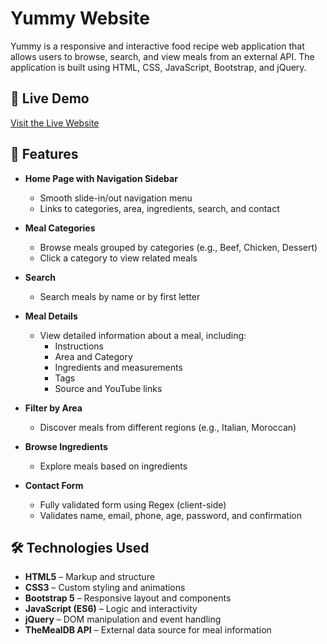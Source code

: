 # Yummy Website

Yummy is a responsive and interactive food recipe web application that allows users to browse, search, and view meals from an external API. The application is built using HTML, CSS, JavaScript, Bootstrap, and jQuery.

## 🔗 Live Demo
[Visit the Live Website](https://toka09.github.io/Yummy/)

## 🚀 Features

- **Home Page with Navigation Sidebar**
  - Smooth slide-in/out navigation menu
  - Links to categories, area, ingredients, search, and contact

- **Meal Categories**
  - Browse meals grouped by categories (e.g., Beef, Chicken, Dessert)
  - Click a category to view related meals

- **Search**
  - Search meals by name or by first letter

- **Meal Details**
  - View detailed information about a meal, including:
    - Instructions
    - Area and Category
    - Ingredients and measurements
    - Tags
    - Source and YouTube links

- **Filter by Area**
  - Discover meals from different regions (e.g., Italian, Moroccan)

- **Browse Ingredients**
  - Explore meals based on ingredients

- **Contact Form**
  - Fully validated form using Regex (client-side)
  - Validates name, email, phone, age, password, and confirmation

## 🛠 Technologies Used

- **HTML5** – Markup and structure
- **CSS3** – Custom styling and animations
- **Bootstrap 5** – Responsive layout and components
- **JavaScript (ES6)** – Logic and interactivity
- **jQuery** – DOM manipulation and event handling
- **TheMealDB API** – External data source for meal information

